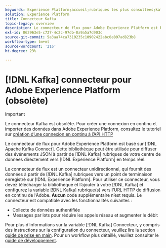 ```yaml
---
keywords: Experience Platform;accueil;rubriques les plus consultées;kafka;connecteur kafka;Kafka;
solution: Experience Platform
title: Connecteur Kafka
topic-legacy: overview
description: Le connecteur de flux pour Adobe Experience Platform est basé sur Apache Kafka Connect. Cette bibliothèque peut être utilisée pour diffuser en temps réel des événements JSON depuis les rubriques Kafka de votre centre de données directement vers Experience Platform.
exl-id: 062963e5-c727-4c2c-97db-8a9a5a7d903c
source-git-commit: 5a3aa74ca7319235c10902422abc0e897ad823b8
workflow-type: tm+mt
source-wordcount: '216'
ht-degree: 23%

---
```


# [!DNL Kafka] connecteur pour Adobe Experience Platform (obsolète)

>[!IMPORTANT]
>
>Le connecteur Kafka est obsolète. Pour créer une connexion en continu et importer des données dans Adobe Experience Platform, consultez le tutoriel sur [création d’une connexion en continu à l’API HTTP](../../sources/connectors/streaming/http.md)

Le connecteur de flux pour Adobe Experience Platform est basé sur [!DNL Apache Kafka Connect]. Cette bibliothèque peut être utilisée pour diffuser des événements JSON à partir de [!DNL Kafka] rubriques de votre centre de données directement vers [!DNL Experience Platform] en temps réel.

Le connecteur de flux est un connecteur unidirectionnel, qui fournit des données à partir de [!DNL Kafka] rubriques vers un point de terminaison enregistré sur [!DNL Experience Platform]. Pour utiliser ce connecteur, vous devez télécharger la bibliothèque et l’ajouter à votre [!DNL Kafka] et configurez la variable [!DNL Kafka] rubrique(s) vers l’URL HTTP de diffusion en continu de l’Adobe. **Aucun** code supplémentaire n’est requis. Le connecteur est compatible avec les fonctionnalités suivantes :

- Collecte de données authentifiée
- Messages par lots pour réduire les appels réseau et augmenter le débit

Pour plus d’informations sur la variable [!DNL Kafka] Connecteur, y compris des instructions sur la configuration du connecteur, veuillez lire la section [guide de prise en main](https://github.com/adobe/experience-platform-streaming-connect). Pour un workflow plus détaillé, veuillez consulter le [guide de développement](https://www.adobe.com/go/kafka-connector-developer-guide).
